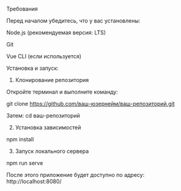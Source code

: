 Требования

Перед началом убедитесь, что у вас установлены:

Node.js (рекомендуемая версия: LTS)

Git

Vue CLI (если используется)

Установка и запуск:

1. Клонирование репозитория

Откройте терминал и выполните команду:

git clone https://github.com/ваш-юзернейм/ваш-репозиторий.git 

Затем:
cd ваш-репозиторий

2. Установка зависимостей

npm install

3. Запуск локального сервера

npm run serve

После этого приложение будет доступно по адресу: http://localhost:8080/
